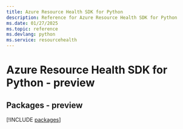 ```yaml
---
title: Azure Resource Health SDK for Python
description: Reference for Azure Resource Health SDK for Python
ms.date: 01/27/2025
ms.topic: reference
ms.devlang: python
ms.service: resourcehealth
---
```

# Azure Resource Health SDK for Python - preview
## Packages - preview
[!INCLUDE [packages](resource-health-index.md)]
